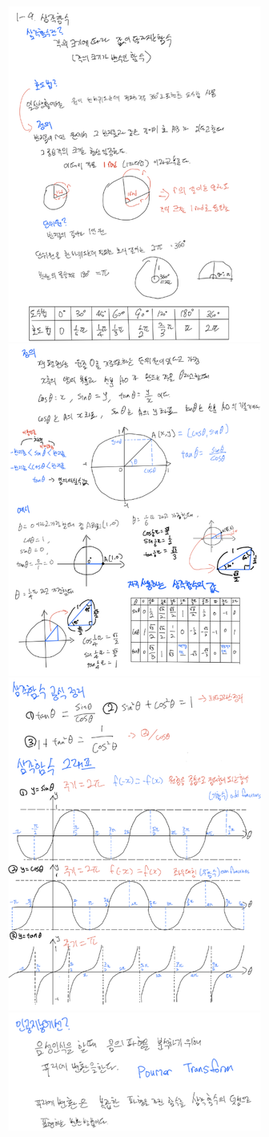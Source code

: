 <p align="center">
  <img width=700 alt="note" src="https://github.com/jasonheesanglee/theoretical_study/blob/main/Mathematics/data/1-9-Note-1.png">
  <img width=700 alt="note" src="https://github.com/jasonheesanglee/theoretical_study/blob/main/Mathematics/data/1-9-Note-2.png">
  <img width=700 alt="note" src="https://github.com/jasonheesanglee/theoretical_study/blob/main/Mathematics/data/1-9-Note-3.png">
  <img width=700 alt="note" src="https://github.com/jasonheesanglee/theoretical_study/blob/main/Mathematics/data/1-9-Note-4.png">
</p>

